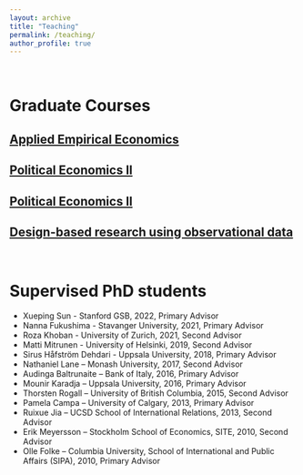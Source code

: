 ```yaml
---
layout: archive
title: "Teaching"
permalink: /teaching/
author_profile: true
---
```

&nbsp; 
# Graduate Courses

## [Applied Empirical Economics](https://www.su.se/department-of-economics/education/courses-and-programmes/applied-empirical-economics-i-autumn-2021-1.517067?eventopenforinternationalstudents=true&notforcedreason=0&open-collapse-boxes=ccbd-courseinformation)


## [Political Economics II](https://www.su.se/department-of-economics/education/courses-and-programmes/political-economics-ii-spring-2022-1.527237?eventopenforinternationalstudents=true&notforcedreason=0&q=&xpanded=)


## [Political Economics II](https://www.su.se/department-of-economics/education/courses-and-programmes/political-economics-iii-spring-2022-1.529111?eventopenforinternationalstudents=true&notforcedreason=0&q=&xpanded=)

## [Design-based research using observational data](https://www.su.se/department-of-economics/education/courses-and-programmes/design-based-research-using-observational-data-spring-2022-1.527241?eventopenforinternationalstudents=true&notforcedreason=0&q=&xpanded=)

&nbsp; 
# Supervised PhD students

  * Xueping Sun - Stanford GSB, 2022, Primary Advisor
  * Nanna Fukushima - Stavanger University, 2021, Primary Advisor
  * Roza Khoban - University of Zurich, 2021, Second Advisor
  * Matti Mitrunen - University of Helsinki, 2019, Second Advisor
  * Sirus Håfström Dehdari - Uppsala University, 2018, Primary Advisor
  * Nathaniel Lane – Monash University, 2017, Second Advisor
  * Audinga Baltrunaite – Bank of Italy, 2016, Primary Advisor
  * Mounir Karadja – Uppsala University, 2016, Primary Advisor
  * Thorsten Rogall – University of British Columbia, 2015, Second Advisor
  * Pamela Campa – University of Calgary, 2013, Primary Advisor
  * Ruixue Jia – UCSD School of International Relations, 2013, Second Advisor
  * Erik Meyersson – Stockholm School of Economics, SITE, 2010, Second Advisor
  * Olle Folke – Columbia University, School of International and Public Affairs (SIPA), 2010, Primary Advisor





